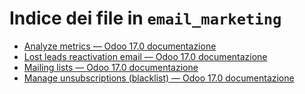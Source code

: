 # Indice dei file in `email_marketing`

- [Analyze metrics — Odoo 17.0 documentazione](./analyze_metrics.md)
- [Lost leads reactivation email — Odoo 17.0 documentazione](./lost_leads_email.md)
- [Mailing lists — Odoo 17.0 documentazione](./mailing_lists.md)
- [Manage unsubscriptions (blacklist) — Odoo 17.0 documentazione](./unsubscriptions.md)
